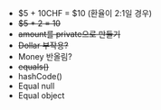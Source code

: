 - $5 + 10CHF = $10 (환율이 2:1일 경우)
- ~~$5 * 2 = 10~~
- ~~amount를 private으로 만들기~~
- ~~Dollar 부작용?~~
- Money 반올림?
- ~~equals()~~
- hashCode()
- Equal null
- Equal object